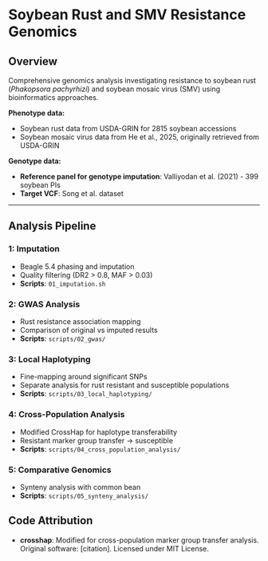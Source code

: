 # Soybean Rust and SMV Resistance Genomics

## Overview
Comprehensive genomics analysis investigating resistance to soybean rust (*Phakopsora pachyrhizi*) and soybean mosaic virus (SMV) using bioinformatics approaches.

**Phenotype data:**
- Soybean rust data from USDA-GRIN for 2815 soybean accessions
- Soybean mosaic virus data from He et al., 2025, originally retrieved from USDA-GRIN

**Genotype data:**
- **Reference panel for genotype imputation**: Valliyodan et al. (2021) - 399 soybean PIs
- **Target VCF**: Song et al. dataset

---

## Analysis Pipeline

### **1: Imputation**
- Beagle 5.4 phasing and imputation
- Quality filtering (DR2 > 0.8, MAF > 0.03)
- **Scripts**: `01_imputation.sh`

### **2: GWAS Analysis**  
- Rust resistance association mapping
- Comparison of original vs imputed results
- **Scripts**: `scripts/02_gwas/`

### **3: Local Haplotyping**
- Fine-mapping around significant SNPs
- Separate analysis for rust resistant and susceptible populations
- **Scripts**: `scripts/03_local_haplotyping/`

### **4: Cross-Population Analysis**
- Modified CrossHap for haplotype transferability
- Resistant marker group transfer → susceptible 
- **Scripts**: `scripts/04_cross_population_analysis/`

### **5: Comparative Genomics**
- Synteny analysis with common bean
- **Scripts**: `scripts/05_synteny_analysis/`


## Code Attribution

- **crosshap**: Modified for cross-population marker group transfer analysis. Original software: [citation]. Licensed under MIT License.


